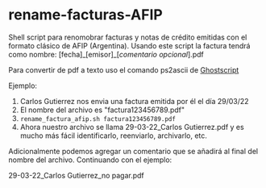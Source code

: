 # rename-facturas-AFIP
Shell script para renomobrar facturas y notas de crédito emitidas con el formato clásico de AFIP (Argentina).
Usando este script la factura tendrá como nombre:
[fecha]\_[emisor]\_[_comentario opcional_].pdf

Para convertir de pdf a texto uso el comando ps2ascii de [Ghostscript](https://www.ghostscript.com)

Ejemplo:
1) Carlos Gutierrez nos envia una factura emitida por él el día 29/03/22
2) El nombre del archivo es "factura123456789.pdf"
3) `rename_factura_afip.sh factura123456789.pdf`
4) Ahora nuestro archivo se llama 29-03-22_Carlos Gutierrez.pdf y es mucho más
fácil identificarlo, reenviarlo, archivarlo, etc.

Adicionalmente podemos agregar un comentario que se añadirá al final del nombre del archivo.
Continuando con el ejemplo:

29-03-22_Carlos Gutierrez_no pagar.pdf

